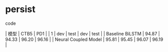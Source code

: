 # persist
code


|         模型         |       CTB5     |      PD1     |
|        1             |  dev  |  test  |  dev |  test  |
|   Baseline BiLSTM    | 94.87 | 94.33 | 96.20 | 96.16 |
| Neural Coupled Model | 95.81 | 95.45 | 96.07 | 96.19 |
